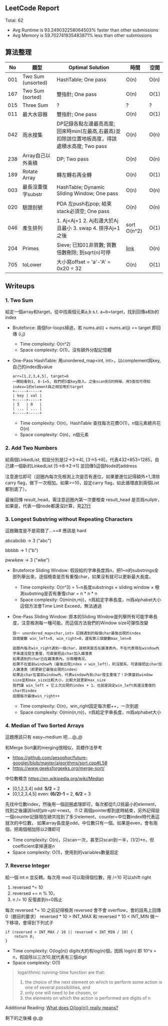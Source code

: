 ## LeetCode Report
Total:  62
* Avg Runtime is 93.249032258064503% faster than other submissions
* Avg Memory is 59.702741935483871% less than other submissions



## 算法整理

| No | 題型 | Optimal Solution | 時間 | 空間 |
| -- | --- | --- | --- | --- |
| 001 | Two Sum (unsorted) | HashTable; One pass | O(n) | O(n) |
| 167 | Two Sum (sorted) | 雙指針; One pass | O(n) | O(1) |
| 015 | Three Sum | ? | ? | ? |
| 011 | 最大水容器 | 雙指針; One pass | O(n) | O(1) |
| 042 | 雨水搜集 | DP記錄各點左邊最高高度; 回來時min(左最高,右最高)並扣除該位置地板高度，得該處積水高度; Two pass | O(n) | O(n) |
| 238 | Array自己以外乘積 | DP; Two pass | O(n) | O(n) |
| 189 | Rotate Array | 轉左轉右再全轉 | O(n) | O(1) |
| 003 | 最長沒重復字substr | HashTable; Dynamic Sliding Window; One pass | O(n) | O(n) |
| 020 | 驗證刮號 | PDA 左push右pop; 結束stack必須空; One pass | O(n) | O(n) |
| 046 | 產生排列 | 1. Aj<Aj+1 2. Aj右邊大於Aj且最小 3. swap 4. 排序Aj+1之後  | sort O(n^2) | O(1) |
| 204 | Primes | Sieve; 已知01非質數; 質數倍數刪除; 到sqrt(n)可停 | [link](https://stackoverflow.com/questions/48428006/efficiency-of-sieve-of-eratosthenes-algorithm) | O(n) |
| 705 | toLower | 大小寫offset = 'a'-'A' = 0x20 = 32 | O(n) | O(1) |


## Writeups
### 1. Two Sum
給定一個array和target，從中找兩個元素a,b s.t. a+b=target，找到回傳a和b的index
* Bruteforce: 兩個for-loops掃過，若 nums.at(i) + nums.at(j) == target 即回傳 {i,j}
    * Time complexity: O(n^2)
    * Space complexity: O(1)，沒有額外分配記憶體
    
* One-Pass HashTable: 用unordered_map<int, int>，以complement爲key, 自己的index爲value
    ```
    arr=[1,2,3,4,5], target=6
    一開始看到1, 6-1=5, 我們把5當key放入。之後scan到5的時候，用5查找可得知index=1的element與之相加等於target
    +-----+-----+
    | key | val |
    +-----+-----+
    | 5   | 0   |
    | ... | ... |
    +-----+-----+
    ```
    * Time complexity: O(n)，HashTable 查找每次花費O(1)，n個元素總共花O(n)
    * Space complexity: O(n)，n個元素


### 2. Add Two Numbers
給兩個LinkedList, 假設分別是\[2->3->4\], \[3->5->8\]，代表432+853=1285，自己建一個新的LinkedList [5->8->2->1] 並回傳5這個Node的address

注意進位即可（迴圈內每次先檢測上次是否有進位，如果要進位記得額外+1,清除carry flag，做下一次相加。如果>=10，設定carry flag，如此循環直到兩個List都到底了）。

最後回傳 result_head，需注意迴圈內第一次要檢查 result_head 是否爲nullptr，如果是，代表一個node都還沒計算，見[27行](https://github.com/aesophor/future-googler/blob/master/leetcode/002_add_two_numbers.cc#L27)


### 3. Longest Substring without Repeating Characters
這題難度是不是寫錯了...==# 應該是 hard

abcabcbb -> 3 ("abc")

bbbbb -> 1 ("b")

pwwkew -> 3 ("wke")

* Bruteforce Sliding Window: 假設給的字串長度爲n，把1~n的substrings全部列舉出來，逐個檢查是否有重復char，如果沒有就可以更新最大長度。
    * Time complexity: O(n^3) = 1~n長度substrings × sliding window × 檢測substring是否有重復char = n * n * n
    * Space complexity: O(min(n,m))，n爲給定字串長度，m爲alphabet大小
    這個方法會Time Limit Exceed，無法通過
    
* One-Pass Sliding Window: 原本的Sliding Window是列舉所有可能字串長度，注意檢測每一種可能。而這個方法我們的Window size可彈性改變
    ```
    設一 unordered_map<char,int> 記錄遇到的每個char最後出現的index
    設兩變數 win_left=0, win_right=0，還有第三個變數max_len=0
    
    迴圈內每次win_right遇到一個char，就檢測是否在雜湊表內，不在代表現在window內字串還沒發生重復，可直接把此char加入雜湊表
    如果遇到的char已在雜湊表內，分兩種情況，
    如果不在當前window內（最後出現index < win_left），則沒關系，可直接把此char加入雜湊表（即更新它最後出現的index）
    如果此char在當前window內，代表window內有char發生重復了！計算當前window size並和max_size比較大小，比較大就更新max_size
    我們讓 win_left = 它上次出現的index + 1，也就是設定win_left爲還沒重復的char的index
    迴圈每次最後win_right++
    ```
    * Time complexity: O(n)，win_right固定每次都++，一次到底
    * Space complexity: O(min(n,m))，n爲給定字串長度，m爲alphabet大小
    
    
### 4. Median of Two Sorted Arrays
這題應該只有 easy~medium 吧....@_@

和Merge Sort裏的merging很相似，具體作法參考
* https://github.com/aesophor/future-googler/blob/master/algorithms/sort.cpp#L58
* https://www.geeksforgeeks.org/merge-sort/

中位數概念 https://en.wikipedia.org/wiki/Median
* \[0,1,2,3,4\] odd: **5/2** = 2
* \[0,1,2,3,4,5\] even: **(6/2)-1** = 2, **6/2** = 3 

先找中位數index，然後用一個迴圈處理即可，每次都從l1,l2挑最小的element，找到之後讓該list的ptr=ptr->next。
l1 l2 兩個pointer都到底時結束，另外記得設一個counter記錄現在總共找到了多少element，counter=中位數index時代表這就次的中位數，
如果array長度是odd，中位數只有一個。如果是even，會有兩個，把兩個相加除以2傳即可

* Time complexity: O(n)，只scan一次，甚至只scan到一半，(1/2)\*n，但coefficient拿掉還是n 
* Space complexity: O(1)，使用到的variables數量固定


### 7. Reverse Integer
給一個 int n 並反轉。每次用 mod 可以取得個位數，用 /=10 可以shift right
1. reversed \*= 10
2. reversed += n % 10，
3. n /= 10
反復直到n=0爲止

每次 reversed \*= 10 之前記得檢測 reversed 會不會 overflow，會的話馬上回傳0（題目的要求）
reversed * 10 > INT_MAX 和 reversed * 10 < INT_MIN 做一下移項，會得到下列式子
```
if (reversed > INT_MAX / 10 || reversed < INT_MIN / 10) {
    return 0;
}
```
* Time complexity: O(log(n)) digits大約有log(n)個，因爲 log(n) 即 10^x = n，假設除以三次10,就代表有三個digit
* Space complexity: O(1)

> logarithmic running-time function are that:
> 1. the choice of the next element on which to perform some action is one of several possibilities, and
> 2. only one will need to be chosen, or
> 3. the elements on which the action is performed are digits of n

Additional Reading: [What does O(log(n)) really means?](https://stackoverflow.com/questions/2307283/what-does-olog-n-mean-exactly)


剩下的之後補 @_@
